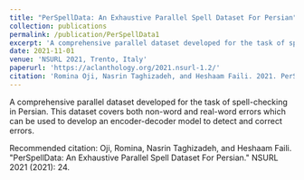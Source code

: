 ```yaml
---
title: "PerSpellData: An Exhaustive Parallel Spell Dataset For Persian"
collection: publications
permalink: /publication/PerSpellData1
excerpt: 'A comprehensive parallel dataset developed for the task of spell-checking in Persian. This dataset covers both non-word and real-word errors which can be used to develop an encoder-decoder model to detect and correct errors.'
date: 2021-11-01
venue: 'NSURL 2021, Trento, Italy'
paperurl: 'https://aclanthology.org/2021.nsurl-1.2/'
citation: 'Romina Oji, Nasrin Taghizadeh, and Heshaam Faili. 2021. PerSpellData: An Exhaustive Parallel Spell Dataset For Persian. In Proceedings of the Second International Workshop on NLP Solutions for Under Resourced Languages (NSURL 2021) co-located with ICNLSP 2021, pages 8–14, Trento, Italy. Association for Computational Linguistics.'
---
```

A comprehensive parallel dataset developed for the task of spell-checking in Persian. This dataset covers both non-word and real-word errors which can be used to develop an encoder-decoder model to detect and correct errors.


Recommended citation: Oji, Romina, Nasrin Taghizadeh, and Heshaam Faili. "PerSpellData: An Exhaustive Parallel Spell Dataset For Persian." NSURL 2021 (2021): 24.